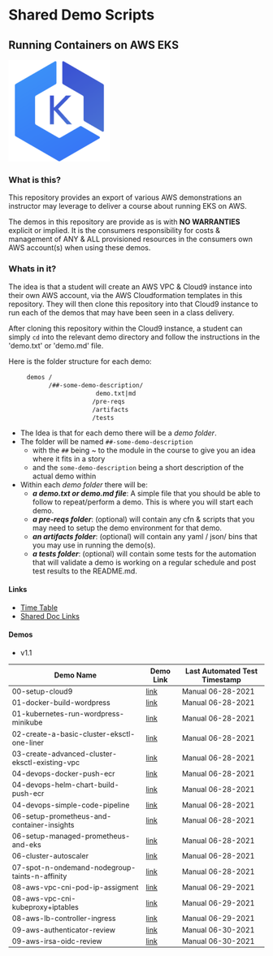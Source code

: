 # Shared Demo Scripts
## Running Containers on AWS EKS

![EKS logo](doc/images/amazon-eks.png)

### What is this?

This repository provides an export of various AWS demonstrations an instructor may leverage to deliver a course about running EKS on AWS.

The demos in this repository are provide as is with **NO WARRANTIES** explicit or implied.  It is the consumers responsibility for costs & management of ANY & ALL provisioned resources in the consumers own AWS account(s) when using these demos.


### Whats in it?

The idea is that a student will create an AWS VPC & Cloud9 instance into their own AWS account, via the AWS Cloudformation templates in this repository.  They will then clone this repository into that Cloud9 instance to run each of the demos that may have been seen in a class delivery.

After cloning this repository within the Cloud9 instance, a student can simply `cd` into the relevant demo directory and follow the instructions in the 'demo.txt' or 'demo.md' file.

Here is the folder structure for each demo:

```
     demos /
           /##-some-demo-description/
                        demo.txt|md
                       /pre-reqs
                       /artifacts
                       /tests
```

- The Idea is that for each demo there will be a _demo folder_.
- The folder will be named `##-some-demo-description`
  - with the `##` being ~ to the module in the course to give you an idea where it fits in a story
  - and the `some-demo-description` being a short description of the actual demo within
- Within each _demo folder_ there will be:
  - _**a demo.txt or demo.md file**_: A simple file that you should be able to follow to repeat/perform a demo.  This is where you will start each demo.
  - _**a pre-reqs folder**_:  (optional) will contain any cfn & scripts that you may need to setup the demo environment for that demo.
  - _**an artifacts folder**_: (optional) will contain any yaml / json/ bins that you may use in running the demo(s).           
  - _**a tests folder**_: (optional) will contain some tests for the automation that will validate a demo is working on a regular schedule and post test results to the README.md.

#### Links

- [Time Table](doc/images/timetable.png)
- [Shared Doc Links](doc/Links.md)

#### Demos
- v1.1

Demo Name     | Demo Link     | Last Automated Test Timestamp
--- | ---| ---
00-setup-cloud9     | [link](demos/00-setup-cloud9/demo.md)   | Manual 06-28-2021
01-docker-build-wordpress     | [link](demos/01-docker-build-wordpress/demo.md)   | Manual 06-28-2021
01-kubernetes-run-wordpress-minikube     | [link](demos/01-kubernetes-run-wordpress-minikube/demo.md)   | Manual 06-28-2021
02-create-a-basic-cluster-eksctl-one-liner     | [link](demos/02-create-a-basic-cluster-eksctl-one-liner/demo.md)   | Manual 06-28-2021
03-create-advanced-cluster-eksctl-existing-vpc     | [link](demos/03-create-advanced-cluster-eksctl-existing-vpc/demo.md)   | Manual 06-28-2021
04-devops-docker-push-ecr     | [link](demos/04-devops-docker-push-ecr/demo.md)   | Manual 06-28-2021
04-devops-helm-chart-build-push-ecr     | [link](demos/04-devops-helm-chart-build-push-ecr/demo.md)   | Manual 06-28-2021
04-devops-simple-code-pipeline     | [link](demos/04-devops-simple-code-pipeline/demo.md)   | Manual 06-28-2021
06-setup-prometheus-and-container-insights     | [link](demos/06-setup-prometheus-and-container-insights/demo.md)   | Manual 06-28-2021  
06-setup-managed-prometheus-and-eks     | [link](demos/06-setup-managed-prometheus-and-eks/demo.md)   | Manual 06-28-2021  
06-cluster-autoscaler     | [link](demos/06-cluster-autoscaler/demo.md)   | Manual 06-28-2021
07-spot-n-ondemand-nodegroup-taints-n-affinity | [link](demos/07-spot-n-ondemand-nodegroup-taints-n-affinity/demo.md)   | Manual 06-28-2021
08-aws-vpc-cni-pod-ip-assigment | [link](demos/08-aws-vpc-cni-pod-ip-assigment/demo.md)   | Manual 06-29-2021
08-aws-vpc-cni-kubeproxy+iptables | [link](demos/08-aws-vpc-cni-kubeproxy+iptables/demo.md)   | Manual 06-29-2021
08-aws-lb-controller-ingress | [link](demos/08-aws-lb-controller-ingress/demo.md)   | Manual 06-29-2021
09-aws-authenticator-review | [link](demos/09-aws-authenticator-review/demo.md)   | Manual 06-30-2021
09-aws-irsa-oidc-review | [link](demos/09-aws-irsa-oidc-review/demo.md)   | Manual 06-30-2021
